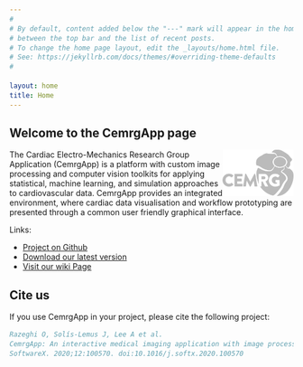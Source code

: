 ```yaml
---
#
# By default, content added below the "---" mark will appear in the home page
# between the top bar and the list of recent posts.
# To change the home page layout, edit the _layouts/home.html file.
# See: https://jekyllrb.com/docs/themes/#overriding-theme-defaults
#

layout: home
title: Home
---
```


## Welcome to the CemrgApp page

<img align="right" height="25%" rotate="180" width="25%" src="./assets/logo-gray.svg">

The Cardiac Electro-Mechanics Research Group Application (CemrgApp) is a platform with 
custom image processing and computer vision toolkits for applying statistical, 
machine learning, and simulation approaches to cardiovascular data. 
CemrgApp provides an integrated environment, where cardiac data visualisation and 
workflow prototyping are presented through a common user friendly graphical interface.

Links:

+ [Project on Github](https://github.com/CemrgDevelopers/CemrgApp)
+ [Download our latest version](https://github.com/CemrgDevelopers/CemrgApp/releases/tag/v2.2)
+ [Visit our wiki Page](https://github.com/CemrgDevelopers/CemrgApp/wiki)


## Cite us

If you use CemrgApp in your project, please cite the following project:
```bibtex
Razeghi O, Solís-Lemus J, Lee A et al.
CemrgApp: An interactive medical imaging application with image processing, computer vision, and machine learning toolkits for cardiovascular research.
SoftwareX. 2020;12:100570. doi:10.1016/j.softx.2020.100570
```
